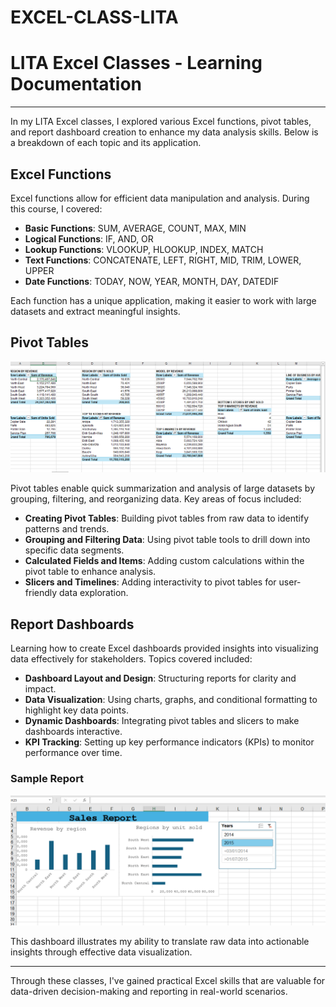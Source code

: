 # EXCEL-CLASS-LITA
# LITA Excel Classes - Learning Documentation
---

In my LITA Excel classes, I explored various Excel functions, pivot tables, and report dashboard creation to enhance my data analysis skills. Below is a breakdown of each topic and its application.

## Excel Functions

Excel functions allow for efficient data manipulation and analysis. During this course, I covered:
- **Basic Functions**: SUM, AVERAGE, COUNT, MAX, MIN
- **Logical Functions**: IF, AND, OR
- **Lookup Functions**: VLOOKUP, HLOOKUP, INDEX, MATCH
- **Text Functions**: CONCATENATE, LEFT, RIGHT, MID, TRIM, LOWER, UPPER
- **Date Functions**: TODAY, NOW, YEAR, MONTH, DAY, DATEDIF


Each function has a unique application, making it easier to work with large datasets and extract meaningful insights.

## Pivot Tables


![Pivot TABLES](https://github.com/Margnet-data/EXCEL-CLASS-LITA/blob/main/PIVOT%20TABLES.png)

Pivot tables enable quick summarization and analysis of large datasets by grouping, filtering, and reorganizing data. Key areas of focus included:
- **Creating Pivot Tables**: Building pivot tables from raw data to identify patterns and trends.
- **Grouping and Filtering Data**: Using pivot table tools to drill down into specific data segments.
- **Calculated Fields and Items**: Adding custom calculations within the pivot table to enhance analysis.
- **Slicers and Timelines**: Adding interactivity to pivot tables for user-friendly data exploration.

## Report Dashboards

Learning how to create Excel dashboards provided insights into visualizing data effectively for stakeholders. Topics covered included:
- **Dashboard Layout and Design**: Structuring reports for clarity and impact.
- **Data Visualization**: Using charts, graphs, and conditional formatting to highlight key data points.
- **Dynamic Dashboards**: Integrating pivot tables and slicers to make dashboards interactive.
- **KPI Tracking**: Setting up key performance indicators (KPIs) to monitor performance over time.

### Sample Report

![Sales Report](https://github.com/Margnet-data/EXCEL-CLASS-LITA/blob/main/SALES%20REPORT%20ON%20EXCEL.png)

This dashboard illustrates my ability to translate raw data into actionable insights through effective data visualization.

---

Through these classes, I've gained practical Excel skills that are valuable for data-driven decision-making and reporting in real-world scenarios.
